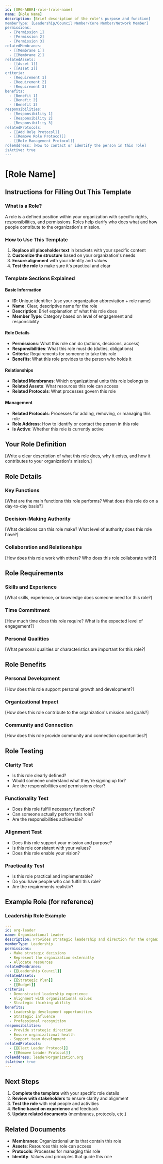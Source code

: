 ```yaml
---
id: [ORG-ABBR]-role-[role-name]
name: [Role Name]
description: [Brief description of the role's purpose and function]
memberType: [Leadership/Council Member/Core Member/Network Member]
permissions:
  - [Permission 1]
  - [Permission 2]
  - [Permission 3]
relatedMembranes:
  - [[Membrane 1]]
  - [[Membrane 2]]
relatedAssets:
  - [[Asset 1]]
  - [[Asset 2]]
criteria:
  - [Requirement 1]
  - [Requirement 2]
  - [Requirement 3]
benefits:
  - [Benefit 1]
  - [Benefit 2]
  - [Benefit 3]
responsibilities:
  - [Responsibility 1]
  - [Responsibility 2]
  - [Responsibility 3]
relatedProtocols:
  - [[Add Role Protocol]]
  - [[Remove Role Protocol]]
  - [[Role Management Protocol]]
roleAddress: [How to contact or identify the person in this role]
isActive: true
---
```


# [Role Name]

## Instructions for Filling Out This Template

### What is a Role?
A role is a defined position within your organization with specific rights, responsibilities, and permissions. Roles help clarify who does what and how people contribute to the organization's mission.

### How to Use This Template

1. **Replace all placeholder text** in brackets with your specific content
2. **Customize the structure** based on your organization's needs
3. **Ensure alignment** with your identity and values
4. **Test the role** to make sure it's practical and clear

### Template Sections Explained

#### Basic Information
- **ID**: Unique identifier (use your organization abbreviation + role name)
- **Name**: Clear, descriptive name for the role
- **Description**: Brief explanation of what this role does
- **Member Type**: Category based on level of engagement and responsibility

#### Role Details
- **Permissions**: What this role can do (actions, decisions, access)
- **Responsibilities**: What this role must do (duties, obligations)
- **Criteria**: Requirements for someone to take this role
- **Benefits**: What this role provides to the person who holds it

#### Relationships
- **Related Membranes**: Which organizational units this role belongs to
- **Related Assets**: What resources this role can access
- **Related Protocols**: What processes govern this role

#### Management
- **Related Protocols**: Processes for adding, removing, or managing this role
- **Role Address**: How to identify or contact the person in this role
- **Is Active**: Whether this role is currently active

## Your Role Definition

[Write a clear description of what this role does, why it exists, and how it contributes to your organization's mission.]

## Role Details

### Key Functions
[What are the main functions this role performs? What does this role do on a day-to-day basis?]

### Decision-Making Authority
[What decisions can this role make? What level of authority does this role have?]

### Collaboration and Relationships
[How does this role work with others? Who does this role collaborate with?]

## Role Requirements

### Skills and Experience
[What skills, experience, or knowledge does someone need for this role?]

### Time Commitment
[How much time does this role require? What is the expected level of engagement?]

### Personal Qualities
[What personal qualities or characteristics are important for this role?]

## Role Benefits

### Personal Development
[How does this role support personal growth and development?]

### Organizational Impact
[How does this role contribute to the organization's mission and goals?]

### Community and Connection
[How does this role provide community and connection opportunities?]

## Role Testing

### Clarity Test
- Is this role clearly defined?
- Would someone understand what they're signing up for?
- Are the responsibilities and permissions clear?

### Functionality Test
- Does this role fulfill necessary functions?
- Can someone actually perform this role?
- Are the responsibilities achievable?

### Alignment Test
- Does this role support your mission and purpose?
- Is this role consistent with your values?
- Does this role enable your vision?

### Practicality Test
- Is this role practical and implementable?
- Do you have people who can fulfill this role?
- Are the requirements realistic?

## Example Role (for reference)

### Leadership Role Example
```yaml
---
id: org-leader
name: Organizational Leader
description: Provides strategic leadership and direction for the organization
memberType: Leadership
permissions:
  - Make strategic decisions
  - Represent the organization externally
  - Allocate resources
relatedMembranes:
  - [[Leadership Council]]
relatedAssets:
  - [[Strategic Plan]]
  - [[Budget]]
criteria:
  - Demonstrated leadership experience
  - Alignment with organizational values
  - Strategic thinking ability
benefits:
  - Leadership development opportunities
  - Strategic influence
  - Professional recognition
responsibilities:
  - Provide strategic direction
  - Ensure organizational health
  - Support team development
relatedProtocols:
  - [[Elect Leader Protocol]]
  - [[Remove Leader Protocol]]
roleAddress: leader@organization.org
isActive: true
---
```

## Next Steps

1. **Complete the template** with your specific role details
2. **Review with stakeholders** to ensure clarity and alignment
3. **Test the role** with real people and activities
4. **Refine based on experience** and feedback
5. **Update related documents** (membranes, protocols, etc.)

## Related Documents

- **Membranes**: Organizational units that contain this role
- **Assets**: Resources this role can access
- **Protocols**: Processes for managing this role
- **Identity**: Values and principles that guide this role
